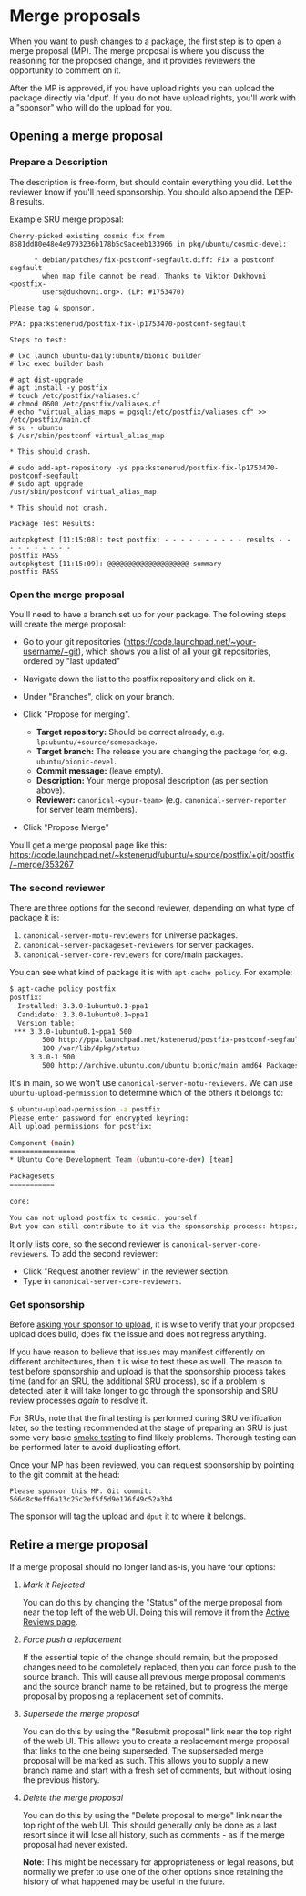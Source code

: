 # Merge proposals

When you want to push changes to a package, the first step is to open a merge
proposal (MP). The merge proposal is where you discuss the reasoning for the
proposed change, and it provides reviewers the opportunity to comment on it.

After the MP is approved, if you have upload rights you can upload the package
directly via 'dput'. If you do not have upload rights, you'll work with a
"sponsor" who will do the upload for you.

## Opening a merge proposal

### Prepare a Description

The description is free-form, but should contain everything you did. Let the
reviewer know if you'll need sponsorship. You should also append the DEP-8
results.

Example SRU merge proposal:

```text
Cherry-picked existing cosmic fix from 8581dd80e48e4e9793236b178b5c9aceeb133966 in pkg/ubuntu/cosmic-devel:

      * debian/patches/fix-postconf-segfault.diff: Fix a postconf segfault
        when map file cannot be read. Thanks to Viktor Dukhovni <postfix-
        users@dukhovni.org>. (LP: #1753470)

Please tag & sponsor.

PPA: ppa:kstenerud/postfix-fix-lp1753470-postconf-segfault

Steps to test:

# lxc launch ubuntu-daily:ubuntu/bionic builder
# lxc exec builder bash

# apt dist-upgrade
# apt install -y postfix
# touch /etc/postfix/valiases.cf
# chmod 0600 /etc/postfix/valiases.cf
# echo "virtual_alias_maps = pgsql:/etc/postfix/valiases.cf" >> /etc/postfix/main.cf
# su - ubuntu
$ /usr/sbin/postconf virtual_alias_map

* This should crash.

# sudo add-apt-repository -ys ppa:kstenerud/postfix-fix-lp1753470-postconf-segfault
# sudo apt upgrade
/usr/sbin/postconf virtual_alias_map

* This should not crash.

Package Test Results:

autopkgtest [11:15:08]: test postfix: - - - - - - - - - - results - - - - - - - - - -
postfix PASS
autopkgtest [11:15:09]: @@@@@@@@@@@@@@@@@@@@ summary
postfix PASS
```

### Open the merge proposal

You'll need to have a branch set up for your package. The following steps will
create the merge proposal:

* Go to your git repositories (https://code.launchpad.net/~your-username/+git),
  which shows you a list of all your git repositories, ordered by "last updated"
* Navigate down the list to the postfix repository and click on it.
* Under "Branches", click on your branch.
* Click "Propose for merging".

  * **Target repository:** Should be correct already, e.g.
    `lp:ubuntu/+source/somepackage`.
  * **Target branch:** The release you are changing the package for, e.g.
     `ubuntu/bionic-devel`.
  * **Commit message:** (leave empty).
  * **Description:** Your merge proposal description (as per section above).
  * **Reviewer:** `canonical-<your-team>` (e.g. `canonical-server-reporter`
    for server team members).

 * Click "Propose Merge"

You'll get a merge proposal page like this:
https://code.launchpad.net/~kstenerud/ubuntu/+source/postfix/+git/postfix/+merge/353267


### The second reviewer

There are three options for the second reviewer, depending on what type of
package it is:

1. `canonical-server-motu-reviewers` for universe packages.
2. `canonical-server-packageset-reviewers` for server packages.
3. `canonical-server-core-reviewers` for core/main packages.

You can see what kind of package it is with `apt-cache policy`. For example:

```bash
$ apt-cache policy postfix
postfix:
  Installed: 3.3.0-1ubuntu0.1~ppa1
  Candidate: 3.3.0-1ubuntu0.1~ppa1
  Version table:
 *** 3.3.0-1ubuntu0.1~ppa1 500
        500 http://ppa.launchpad.net/kstenerud/postfix-postconf-segfault-1753470/ubuntu bionic/main amd64 Packages
        100 /var/lib/dpkg/status
     3.3.0-1 500
        500 http://archive.ubuntu.com/ubuntu bionic/main amd64 Packages
```

It's in main, so we won't use `canonical-server-motu-reviewers`. We can use
`ubuntu-upload-permission` to determine which of the others it belongs to:

```bash
$ ubuntu-upload-permission -a postfix
Please enter password for encrypted keyring:
All upload permissions for postfix:

Component (main)
================
* Ubuntu Core Development Team (ubuntu-core-dev) [team]

Packagesets
===========

core:

You can not upload postfix to cosmic, yourself.
But you can still contribute to it via the sponsorship process: https://wiki.ubuntu.com/SponsorshipProcess
```

It only lists core, so the second reviewer is
`canonical-server-core-reviewers`. To add the second reviewer:

* Click "Request another review" in the reviewer section.
* Type in `canonical-server-core-reviewers`.


### Get sponsorship

Before [asking your sponsor to upload](Sponsorship.md), it is wise to verify
that your proposed upload does build, does fix the issue and does not regress
anything.

If you have reason to believe that issues may manifest differently on
different architectures, then it is wise to test these as well. The reason to
test before sponsorship and upload is that the sponsorship process takes time
(and for an SRU, the additional SRU process), so if a problem is detected
later it will take longer to go through the sponsorship and SRU review
processes *again* to resolve it.

For SRUs, note that the final testing is performed during SRU verification
later, so the testing recommended at the stage of preparing an SRU is just
some very basic [smoke testing](https://en.wikipedia.org/wiki/Smoke_testing_(software))
to find likely problems. Thorough testing can be performed later to avoid
duplicating effort.

Once your MP has been reviewed, you can request sponsorship by pointing to
the git commit at the head:

```text
Please sponsor this MP. Git commit: 566d8c9eff6a13c25c2ef5f5d9e176f49c52a3b4
```

The sponsor will tag the upload and `dput` it to where it belongs.


## Retire a merge proposal

If a merge proposal should no longer land as-is, you have four options:

1. *Mark it Rejected*

   You can do this by changing the "Status" of the merge proposal from near
   the top left of the web UI. Doing this will remove it from the
   [Active Reviews page](https://code.launchpad.net/~canonical-server-reporter/+activereviews).

1. *Force push a replacement*

   If the essential topic of the change should remain, but the proposed
   changes need to be completely replaced, then you can force push to the
   source branch. This will cause all previous merge proposal comments and the
   source branch name to be retained, but to progress the merge proposal by
   proposing a replacement set of commits.

1. *Supersede the merge proposal*

   You can do this by using the "Resubmit proposal" link near the top right of
   the web UI. This allows you to create a replacement merge proposal that
   links to the one being superseded. The supserseded merge proposal will be
   marked as such. This allows you to supply a new branch name and start with
   a fresh set of comments, but without losing the previous history.

1. *Delete the merge proposal*

   You can do this by using the "Delete proposal to merge" link near the top
   right of the web UI. This should generally only be done as a last resort
   since it will lose all history, such as comments - as if the merge proposal
   had never existed.

   **Note**: This might be necessary for appropriateness or legal reasons, but
   normally we prefer to use one of the other options since retaining the
   history of what happened may be useful in the future.
